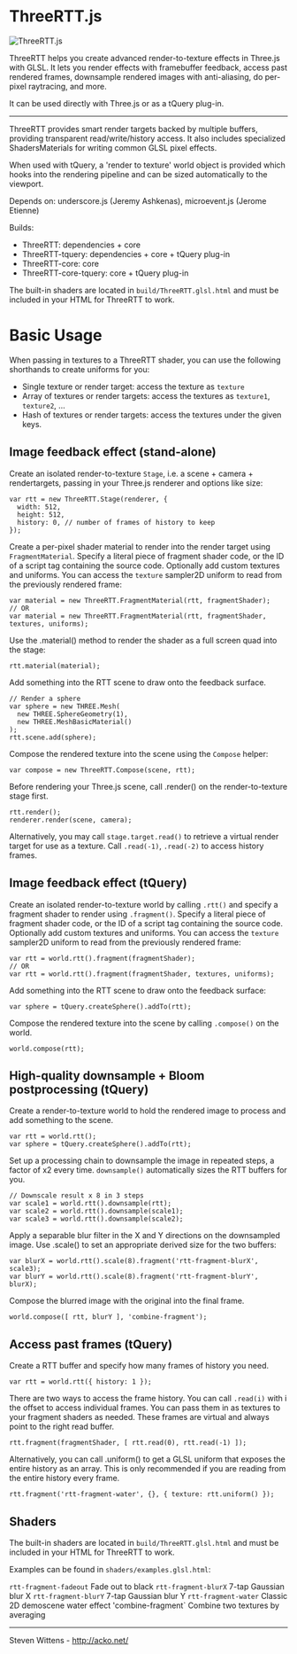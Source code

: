 ThreeRTT.js
==========

![ThreeRTT.js](https://raw.github.com/unconed/ThreeRTT.js/master/misc/ThreeRTT.png)

ThreeRTT helps you create advanced render-to-texture effects in Three.js with GLSL. It lets you render effects with framebuffer feedback, access past rendered frames, downsample rendered images with anti-aliasing, do per-pixel raytracing, and more.

It can be used directly with Three.js or as a tQuery plug-in.

* * *

ThreeRTT provides smart render targets backed by multiple buffers, providing transparent read/write/history access. It also includes specialized ShadersMaterials for writing common GLSL pixel effects.

When used with tQuery, a 'render to texture' world object is provided which hooks into the rendering pipeline and can be sized automatically to the viewport.

Depends on: underscore.js (Jeremy Ashkenas), microevent.js (Jerome Etienne)

Builds:

 * ThreeRTT: dependencies + core
 * ThreeRTT-tquery: dependencies + core + tQuery plug-in
 * ThreeRTT-core: core
 * ThreeRTT-core-tquery: core + tQuery plug-in

The built-in shaders are located in `build/ThreeRTT.glsl.html` and must be included in your HTML for ThreeRTT to work.

Basic Usage
===

When passing in textures to a ThreeRTT shader, you can use the following shorthands to create uniforms for you:

* Single texture or render target: access the texture as `texture`
* Array of textures or render targets: access the textures as `texture1`, `texture2`, ...
* Hash of textures or render targets: access the textures under the given keys.

Image feedback effect (stand-alone)
---

Create an isolated render-to-texture `Stage`, i.e. a scene + camera + rendertargets, passing in your Three.js renderer and options like size:

```
var rtt = new ThreeRTT.Stage(renderer, {
  width: 512,
  height: 512,
  history: 0, // number of frames of history to keep
});
```

Create a per-pixel shader material to render into the render target using `FragmentMaterial`. Specify a literal piece of fragment shader code, or the ID of a script tag containing the source code. Optionally add custom textures and uniforms. You can access the `texture` sampler2D uniform to read from the previously rendered frame:

```
var material = new ThreeRTT.FragmentMaterial(rtt, fragmentShader);
// OR
var material = new ThreeRTT.FragmentMaterial(rtt, fragmentShader, textures, uniforms);
```

Use the .material() method to render the shader as a full screen quad into the stage:

```
rtt.material(material);
```

Add something into the RTT scene to draw onto the feedback surface.
```
// Render a sphere
var sphere = new THREE.Mesh(
  new THREE.SphereGeometry(1),
  new THREE.MeshBasicMaterial()
);
rtt.scene.add(sphere);
```

Compose the rendered texture into the scene using the `Compose` helper:

```
var compose = new ThreeRTT.Compose(scene, rtt);
```

Before rendering your Three.js scene, call .render() on the render-to-texture stage first.
```
rtt.render();
renderer.render(scene, camera);
```

Alternatively, you may call `stage.target.read()` to retrieve a virtual render target for use as a texture. Call `.read(-1)`, `.read(-2)` to access history frames.

Image feedback effect (tQuery)
---

Create an isolated render-to-texture world by calling `.rtt()` and specify a fragment shader to render using `.fragment()`. Specify a literal piece of fragment shader code, or the ID of a script tag containing the source code. Optionally add custom textures and uniforms. You can access the `texture` sampler2D uniform to read from the previously rendered frame:

```
var rtt = world.rtt().fragment(fragmentShader);
// OR
var rtt = world.rtt().fragment(fragmentShader, textures, uniforms);
```

Add something into the RTT scene to draw onto the feedback surface:
```
var sphere = tQuery.createSphere().addTo(rtt);
```

Compose the rendered texture into the scene by calling `.compose()` on the world.
```
world.compose(rtt);
```

High-quality downsample + Bloom postprocessing (tQuery)
-------

Create a render-to-texture world to hold the rendered image to process and add something to the scene.

```
var rtt = world.rtt();
var sphere = tQuery.createSphere().addTo(rtt);
```

Set up a processing chain to downsample the image in repeated steps, a factor of x2 every time. `downsample()` automatically sizes the RTT buffers for you.

```
// Downscale result x 8 in 3 steps
var scale1 = world.rtt().downsample(rtt);
var scale2 = world.rtt().downsample(scale1);
var scale3 = world.rtt().downsample(scale2);
```

Apply a separable blur filter in the X and Y directions on the downsampled image. Use .scale() to set an appropriate derived size for the two buffers:

```
var blurX = world.rtt().scale(8).fragment('rtt-fragment-blurX', scale3);
var blurY = world.rtt().scale(8).fragment('rtt-fragment-blurY', blurX);
```

Compose the blurred image with the original into the final frame.
```
world.compose([ rtt, blurY ], 'combine-fragment');
```

Access past frames (tQuery)
---------------------------

Create a RTT buffer and specify how many frames of history you need.

```
var rtt = world.rtt({ history: 1 });
```

There are two ways to access the frame history. You can call `.read(i)` with i the offset to access individual frames. You can pass them in as textures to your fragment shaders as needed. These frames are virtual and always point to the right read buffer.

```
rtt.fragment(fragmentShader, [ rtt.read(0), rtt.read(-1) ]);
```

Alternatively, you can call .uniform() to get a GLSL uniform that exposes the entire history as an array. This is only recommended if you are reading from the entire history every frame.

```
rtt.fragment('rtt-fragment-water', {}, { texture: rtt.uniform() });
```



Shaders
-------

The built-in shaders are located in `build/ThreeRTT.glsl.html` and must be included in your HTML for ThreeRTT to work.

Examples can be found in `shaders/examples.glsl.html`:

`rtt-fragment-fadeout` Fade out to black
`rtt-fragment-blurX`   7-tap Gaussian blur X
`rtt-fragment-blurY` 7-tap Gaussian blur Y
`rtt-fragment-water` Classic 2D demoscene water effect
'combine-fragment` Combine two textures by averaging

* * *

Steven Wittens - http://acko.net/
